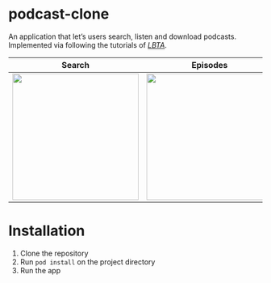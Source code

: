 # podcast-clone

An application that let’s users  search, listen and download podcasts. Implemented via following the tutorials of *[LBTA](https://www.letsbuildthatapp.com/)*.

| Search      | Episodes    | Detail      | Favorite    | Detail      | Download    |
|-------------|-------------|-------------|-------------|-------------|-------------|
| <img src="https://github.com/medihakarakus/podcast-clone/assets/134655943/354296a8-861d-4a77-b076-bb86eb297234" width=250/> | <img src="https://github.com/medihakarakus/podcast-clone/assets/134655943/84c81c91-4281-444e-8441-d39af9b4c0cc" width=250/> | <img src="https://github.com/medihakarakus/podcast-clone/assets/134655943/ca7e6022-b18a-4881-88ac-513aa6a6651e" width=250/> | <img src="https://github.com/medihakarakus/podcast-clone/assets/134655943/ba741fa8-d760-4e75-9771-4a613b7aea43" width=250/> | <img src="https://github.com/medihakarakus/podcast-clone/assets/134655943/430b9cc0-9c8c-4bad-8743-5cea3959fcef" width=250/> | <img src="https://github.com/medihakarakus/podcast-clone/assets/134655943/a224fbdf-1c45-445c-918d-6788b245248a" width=250/> |


# Installation


1. Clone the repository 
2. Run `pod install` on the project directory
3. Run the app
